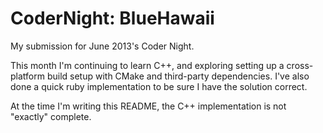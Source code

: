 CoderNight: BlueHawaii
======================

My submission for June 2013's Coder Night.

This month I'm continuing to learn C++, and exploring setting up a cross-platform build setup with CMake and third-party dependencies. I've also done a quick ruby implementation to be sure I have the solution correct.

At the time I'm writing this README, the C++ implementation is not "exactly" complete.
